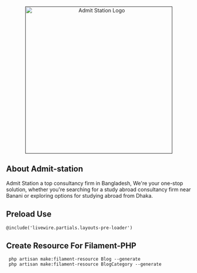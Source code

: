 <p align="center">
    <a href="" target="_blank">
        <img src="https://github.com/mannanshihab/admit-station/blob/main/public/assets/images/logo-bg.png?raw=true" width="400" alt="Admit Station Logo">
    </a>
</p>


## About Admit-station

Admit Station a top consultancy firm in Bangladesh, We&#039;re your one-stop solution,
whether you&#039;re searching for a study abroad consultancy firm near Banani or
exploring options for studying abroad from Dhaka.

## Preload Use 

    @include('livewire.partials.layouts-pre-loader')

## Create Resource For Filament-PHP

     php artisan make:filament-resource Blog --generate
     php artisan make:filament-resource BlogCategory --generate
